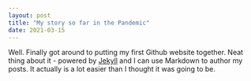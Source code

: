 ```yaml
---
layout: post
title: "My story so far in the Pandemic"
date: 2021-03-15
---
```


Well. Finally got around to putting my first Github website together. Neat thing about it - powered by [Jekyll](http://jekyllrb.com) and I can use Markdown to author my posts. It actually is a lot easier than I thought it was going to be.
